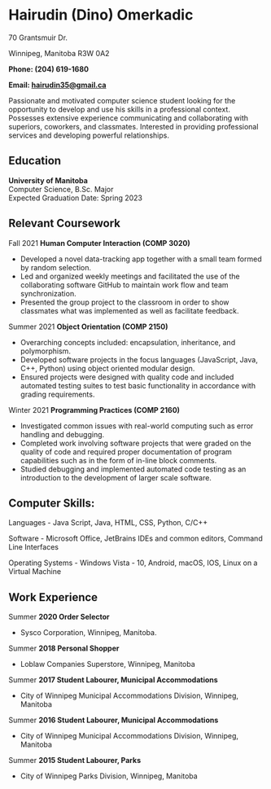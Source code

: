 # **Hairudin (Dino) Omerkadic**

70 Grantsmuir Dr.

Winnipeg, Manitoba R3W 0A2

**Phone: (204) 619-1680**

**Email: hairudin35@gmail.ca**

Passionate and motivated computer science student looking for the opportunity to develop and use his skills in a professional context. Possesses extensive experience communicating and collaborating with superiors, coworkers, and classmates.  Interested in providing professional services and developing powerful relationships.

## **Education**

**University of Manitoba**  
Computer Science, B.Sc. Major  
Expected Graduation Date: Spring 2023

## **Relevant Coursework**

Fall 2021 **Human Computer Interaction (COMP 3020)**

* Developed a novel data-tracking app together with a small team formed by random selection. 
* Led and organized weekly meetings and facilitated the use of the collaborating software GitHub to maintain work flow and team synchronization.
* Presented the group project to the classroom in order to show classmates what was implemented as well as facilitate feedback.

Summer 2021 **Object Orientation (COMP 2150)**

* Overarching concepts included: encapsulation, inheritance, and polymorphism.
* Developed software projects in the focus languages (JavaScript, Java, C++, Python) using object oriented modular design.
* Ensured projects were designed with quality code and included automated testing suites to test basic functionality in accordance with grading requirements.

Winter 2021 **Programming Practices (COMP 2160)**

* Investigated common issues with real-world computing such as error handling and debugging.
* Completed work involving software projects that were graded on the quality of code and required proper documentation of program capabilities such as in the form of in-line block comments.
* Studied debugging and implemented automated code testing as an introduction to the development of larger scale software.

## **Computer Skills:**

Languages			- Java Script,  Java,  HTML, CSS, Python, C/C++

Software			- Microsoft Office, JetBrains IDEs and common editors, Command Line Interfaces

Operating Systems		- Windows Vista - 10, Android, macOS, IOS, Linux on a Virtual Machine

## **Work Experience**

Summer **2020 Order Selector**

* Sysco Corporation, Winnipeg, Manitoba.

Summer **2018 Personal Shopper**

* Loblaw Companies Superstore, Winnipeg, Manitoba

Summer **2017 Student Labourer, Municipal Accommodations**

* City of Winnipeg Municipal Accommodations Division, Winnipeg, Manitoba

Summer **2016 Student Labourer, Municipal Accommodations**

* City of Winnipeg Municipal Accommodations Division, Winnipeg, Manitoba

Summer **2015 Student Labourer, Parks**

* City of Winnipeg Parks Division, Winnipeg, Manitoba